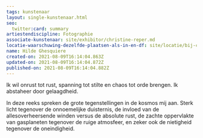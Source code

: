 ```yaml
---
tags: kunstenaar
layout: single-kunstenaar.html
seo:
  twitter:card: summary
artiestendiscipline: Fotographie
associate-kunstenaar: site/exhibitor/christine-reper.md
locatie-waarschuwing-dezelfde-plaatsen-als-in-en-df: site/locatie/bij-christine-reper.md
name: Hilde Ghesquiere
created-on: 2021-08-09T16:14:04.863Z
updated-on: 2021-08-09T16:14:04.872Z
published-on: 2021-08-09T16:14:04.882Z
---
```

<!--StartFragment-->

Ik wil onrust tot rust, spanning tot stilte en chaos tot orde brengen. Ik abstaheer door gelaagdheid. 



In deze reeks spreken de grote tegenstellingen in de kosmos mij aan. Sterk licht tegenover de onnoemelijke duisternis, de invloed van de allesoverheersende winden versus de absolute rust, de zachte oppervlakte van gasplaneten tegenover de ruige atmosfeer, en zeker ook de nietigheid tegenover de oneindigheid.



<!--EndFragment-->